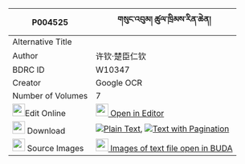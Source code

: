 |P004525|གསུང་འབུམ། ཚུལ་ཁྲིམས་རིན་ཆེན། 
| --- | --- 
|Alternative Title |
|Author| 许钦·楚臣仁钦
|BDRC ID | W10347
|Creator | Google OCR
|Number of Volumes| 7
|<img width="25" src="https://img.icons8.com/color/25/000000/edit-property.png">Edit Online| [<img width="25" src="https://avatars.githubusercontent.com/u/45091458?s=200&v=4"> Open in Editor](http://editor.openpecha.org/P004525)
|<img width="25" src="https://img.icons8.com/fluent/48/000000/download-2.png"/>  Download | [![](https://img.icons8.com/color/20/000000/txt.png)Plain Text](https://github.com/Openpecha/P004525/releases/download/v2/sungbum_tsultrim_rinchen_plain_P004525.zip), [![](https://img.icons8.com/color/20/000000/txt.png)Text with Pagination](https://github.com/Openpecha/P004525/releases/download/v2/sungbum_tsultrim_rinchen_pages_P004525.zip)
|<img width="25" src="https://img.icons8.com/plasticine/100/000000/pictures-folder.png"/>  Source Images | [<img width="25" src="https://library.bdrc.io/icons/BUDA-small.svg"> Images of text file open in BUDA](https://library.bdrc.io/show/bdr:W10347)